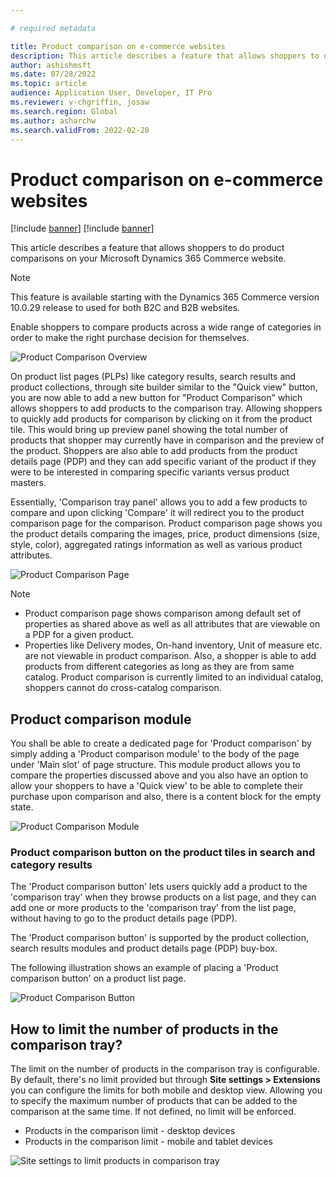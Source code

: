 ```yaml
---

# required metadata

title: Product comparison on e-commerce websites
description: This article describes a feature that allows shoppers to do product comparisons on your Microsoft Dynamics 365 Commerce website.
author: ashishmsft
ms.date: 07/28/2022
ms.topic: article
audience: Application User, Developer, IT Pro
ms.reviewer: v-chgriffin, josaw
ms.search.region: Global
ms.author: asharchw
ms.search.validFrom: 2022-02-28
---
```


# Product comparison on e-commerce websites

[!include [banner](../includes/banner.md)]
[!include [banner](../includes/preview-banner.md)]

This article describes a feature that allows shoppers to do product comparisons on your Microsoft Dynamics 365 Commerce website.

> [!NOTE]
> This feature is available starting with the Dynamics 365 Commerce version 10.0.29 release to used for both B2C and B2B websites.

Enable shoppers to compare products across a wide range of categories in order to make the right purchase decision for themselves. 

![Product Comparison Overview](./media/Product-Comparison-Overview.png)

On product list pages (PLPs) like category results, search results and product collections, through site builder similar to the "Quick view" button, you are now able to add a new button for "Product Comparison" which allows shoppers to add products to the comparison tray. Allowing shoppers to quickly add products for comparison by clicking on it from the product tile. This would bring up preview panel showing the total number of products that shopper may currently have in comparison and the preview of the product. Shoppers are also able to add products from the product details page (PDP) and they can add specific variant of the product if they were to be interested in comparing specific variants versus product masters.

Essentially, 'Comparison tray panel' allows you to add a few products to compare and upon clicking 'Compare' it will redirect you to the product comparison page for the comparison. Product comparison page shows you the product details comparing the images, price, product dimensions (size, style, color), aggregated ratings information as well as various product attributes.

![Product Comparison Page](./media/Product-Comparison-Page.png)

> [!NOTE]
> - Product comparison page shows comparison among default set of properties as shared above as well as all attributes that are viewable on a PDP for a given product. 
> - Properties like Delivery modes, On-hand inventory, Unit of measure etc. are not viewable in product comparison. Also, a shopper is able to add products from different categories as long as they are from same catalog. Product comparison is currently limited to an individual catalog, shoppers cannot do cross-catalog comparison. 

## Product comparison module 

You shall be able to create a dedicated page for 'Product comparison' by simply adding a 'Product comparison module' to the body of the page under 'Main slot' of page structure. This module product allows you to compare the properties discussed above and you also have an option to allow your shoppers to have a 'Quick view' to be able to complete their purchase upon comparison and also, there is a content block for the empty state.

![Product Comparison Module](./media/Product-comparison-module.png)

### Product comparison button on the product tiles in search and category results

The 'Product comparison button' lets users quickly add a product to the 'comparison tray' when they browse products on a list page, and they can add one or more products to the 'comparison tray' from the list page, without having to go to the product details page (PDP). 

The 'Product comparison button' is supported by the product collection, search results modules and product details page (PDP) buy-box.

The following illustration shows an example of placing a 'Product comparison button' on a product list page.

![Product Comparison Button](./media/Product-comparison-button-and-preview-panel-for-search-results.png)

## How to limit the number of products in the comparison tray? 

The limit on the number of products in the comparison tray is configurable. By default, there's no limit provided but through **Site settings > Extensions** you can configure the limits for both mobile and desktop view. Allowing you to specify the maximum number of products that can be added to the comparison at the same time. If not defined, no limit will be enforced.

+ Products in the comparison limit - desktop devices
+ Products in the comparison limit - mobile and tablet devices

![Site settings to limit products in comparison tray](./media/Site-settings-to-limit-products-in-comparison-tray.png)


